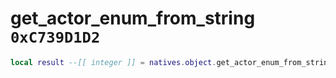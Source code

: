 # get_actor_enum_from_string `0xC739D1D2`

```lua
local result --[[ integer ]] = natives.object.get_actor_enum_from_string(_unk0 --[[ integer ]])
```